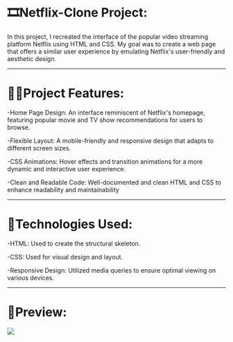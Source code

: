 # 🎞️Netflix-Clone Project:
In this project, I recreated the interface of the popular video streaming platform Netflix using HTML and CSS. My goal was to create a web page that offers a similar user experience by emulating Netflix's user-friendly and aesthetic design.
<hr>

# 👨‍💻Project Features:
-Home Page Design: An interface reminiscent of Netflix's homepage, featuring popular movie and TV show recommendations for users to browse.

-Flexible Layout: A mobile-friendly and responsive design that adapts to different screen sizes.

-CSS Animations: Hover effects and transition animations for a more dynamic and interactive user experience.

-Clean and Readable Code: Well-documented and clean HTML and CSS to enhance readability and maintainability
<hr>

# 🧭Technologies Used:
-HTML: Used to create the structural skeleton.

-CSS: Used for visual design and layout.

-Responsive Design: Utilized media queries to ensure optimal viewing on various devices.
<hr>

# 🚀Preview:
![](./Netflix-Clone.gif)
